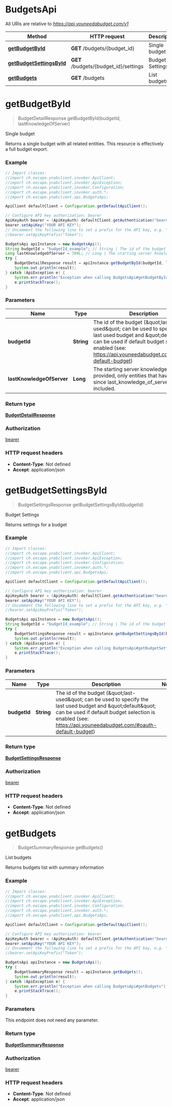 # BudgetsApi

All URIs are relative to *https://api.youneedabudget.com/v1*

Method | HTTP request | Description
------------- | ------------- | -------------
[**getBudgetById**](BudgetsApi.md#getBudgetById) | **GET** /budgets/{budget_id} | Single budget
[**getBudgetSettingsById**](BudgetsApi.md#getBudgetSettingsById) | **GET** /budgets/{budget_id}/settings | Budget Settings
[**getBudgets**](BudgetsApi.md#getBudgets) | **GET** /budgets | List budgets

<a name="getBudgetById"></a>
# **getBudgetById**
> BudgetDetailResponse getBudgetById(budgetId, lastKnowledgeOfServer)

Single budget

Returns a single budget with all related entities.  This resource is effectively a full budget export.

### Example
```java
// Import classes:
//import ch.excape.ynabclient.invoker.ApiClient;
//import ch.excape.ynabclient.invoker.ApiException;
//import ch.excape.ynabclient.invoker.Configuration;
//import ch.excape.ynabclient.invoker.auth.*;
//import ch.excape.ynabclient.api.BudgetsApi;

ApiClient defaultClient = Configuration.getDefaultApiClient();

// Configure API key authorization: bearer
ApiKeyAuth bearer = (ApiKeyAuth) defaultClient.getAuthentication("bearer");
bearer.setApiKey("YOUR API KEY");
// Uncomment the following line to set a prefix for the API key, e.g. "Token" (defaults to null)
//bearer.setApiKeyPrefix("Token");

BudgetsApi apiInstance = new BudgetsApi();
String budgetId = "budgetId_example"; // String | The id of the budget (\"last-used\" can be used to specify the last used budget and \"default\" can be used if default budget selection is enabled (see: https://api.youneedabudget.com/#oauth-default-budget)
Long lastKnowledgeOfServer = 789L; // Long | The starting server knowledge.  If provided, only entities that have changed since last_knowledge_of_server will be included.
try {
    BudgetDetailResponse result = apiInstance.getBudgetById(budgetId, lastKnowledgeOfServer);
    System.out.println(result);
} catch (ApiException e) {
    System.err.println("Exception when calling BudgetsApi#getBudgetById");
    e.printStackTrace();
}
```

### Parameters

Name | Type | Description  | Notes
------------- | ------------- | ------------- | -------------
 **budgetId** | **String**| The id of the budget (\&quot;last-used\&quot; can be used to specify the last used budget and \&quot;default\&quot; can be used if default budget selection is enabled (see: https://api.youneedabudget.com/#oauth-default-budget) |
 **lastKnowledgeOfServer** | **Long**| The starting server knowledge.  If provided, only entities that have changed since last_knowledge_of_server will be included. | [optional]

### Return type

[**BudgetDetailResponse**](BudgetDetailResponse.md)

### Authorization

[bearer](../README.md#bearer)

### HTTP request headers

 - **Content-Type**: Not defined
 - **Accept**: application/json

<a name="getBudgetSettingsById"></a>
# **getBudgetSettingsById**
> BudgetSettingsResponse getBudgetSettingsById(budgetId)

Budget Settings

Returns settings for a budget

### Example
```java
// Import classes:
//import ch.excape.ynabclient.invoker.ApiClient;
//import ch.excape.ynabclient.invoker.ApiException;
//import ch.excape.ynabclient.invoker.Configuration;
//import ch.excape.ynabclient.invoker.auth.*;
//import ch.excape.ynabclient.api.BudgetsApi;

ApiClient defaultClient = Configuration.getDefaultApiClient();

// Configure API key authorization: bearer
ApiKeyAuth bearer = (ApiKeyAuth) defaultClient.getAuthentication("bearer");
bearer.setApiKey("YOUR API KEY");
// Uncomment the following line to set a prefix for the API key, e.g. "Token" (defaults to null)
//bearer.setApiKeyPrefix("Token");

BudgetsApi apiInstance = new BudgetsApi();
String budgetId = "budgetId_example"; // String | The id of the budget (\"last-used\" can be used to specify the last used budget and \"default\" can be used if default budget selection is enabled (see: https://api.youneedabudget.com/#oauth-default-budget)
try {
    BudgetSettingsResponse result = apiInstance.getBudgetSettingsById(budgetId);
    System.out.println(result);
} catch (ApiException e) {
    System.err.println("Exception when calling BudgetsApi#getBudgetSettingsById");
    e.printStackTrace();
}
```

### Parameters

Name | Type | Description  | Notes
------------- | ------------- | ------------- | -------------
 **budgetId** | **String**| The id of the budget (\&quot;last-used\&quot; can be used to specify the last used budget and \&quot;default\&quot; can be used if default budget selection is enabled (see: https://api.youneedabudget.com/#oauth-default-budget) |

### Return type

[**BudgetSettingsResponse**](BudgetSettingsResponse.md)

### Authorization

[bearer](../README.md#bearer)

### HTTP request headers

 - **Content-Type**: Not defined
 - **Accept**: application/json

<a name="getBudgets"></a>
# **getBudgets**
> BudgetSummaryResponse getBudgets()

List budgets

Returns budgets list with summary information

### Example
```java
// Import classes:
//import ch.excape.ynabclient.invoker.ApiClient;
//import ch.excape.ynabclient.invoker.ApiException;
//import ch.excape.ynabclient.invoker.Configuration;
//import ch.excape.ynabclient.invoker.auth.*;
//import ch.excape.ynabclient.api.BudgetsApi;

ApiClient defaultClient = Configuration.getDefaultApiClient();

// Configure API key authorization: bearer
ApiKeyAuth bearer = (ApiKeyAuth) defaultClient.getAuthentication("bearer");
bearer.setApiKey("YOUR API KEY");
// Uncomment the following line to set a prefix for the API key, e.g. "Token" (defaults to null)
//bearer.setApiKeyPrefix("Token");

BudgetsApi apiInstance = new BudgetsApi();
try {
    BudgetSummaryResponse result = apiInstance.getBudgets();
    System.out.println(result);
} catch (ApiException e) {
    System.err.println("Exception when calling BudgetsApi#getBudgets");
    e.printStackTrace();
}
```

### Parameters
This endpoint does not need any parameter.

### Return type

[**BudgetSummaryResponse**](BudgetSummaryResponse.md)

### Authorization

[bearer](../README.md#bearer)

### HTTP request headers

 - **Content-Type**: Not defined
 - **Accept**: application/json

